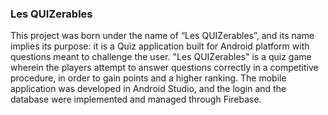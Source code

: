 <h3> Les QUIZerables</h3>
This project was born under the name of “Les QUIZerables”, and its name implies its purpose: it is a Quiz application built for Android platform with questions meant to challenge the user.
"Les QUIZerables" is a quiz game wherein the players attempt to answer questions correctly in a competitive procedure, in order to gain points and a higher ranking.
The mobile application was developed in Android Studio, and the login and the database were implemented and managed through Firebase.
<br><br>
<img source=https://www.kaylajklab.com/uploads/1/3/0/4/130464583/sep4-les-quizerables1_orig.jpg/>
